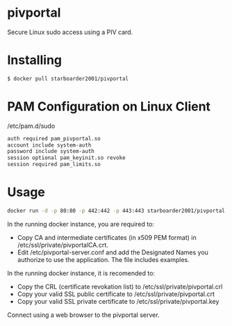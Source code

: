 pivportal
===========

Secure Linux sudo access using a PIV card.

Installing
======

```bash
$ docker pull starboarder2001/pivportal
```

PAM Configuration on Linux Client
======

/etc/pam.d/sudo

```bash
auth required pam_pivportal.so
account include system-auth
password include system-auth
session optional pam_keyinit.so revoke
session required pam_limits.so
```

Usage
======

```bash
docker run -d -p 80:80 -p 442:442 -p 443:443 starboarder2001/pivportal
```

In the running docker instance, you are required to:

- Copy CA and intermediate certificates (in x509 PEM format) in /etc/ssl/private/pivportalCA.crt.
- Edit /etc/pivportal-server.conf and add the Designated Names you authorize to use the application. The file includes examples.

In the running docker instance, it is recomended to:

- Copy the CRL (certificate revokation list) to /etc/ssl/private/pivportal.crl
- Copy your valid SSL public certificate to /etc/ssl/private/pivportal.crt
- Copy your valid SSL private certificate to /etc/ssl/private/pivportal.key

Connect using a web browser to the pivportal server.
